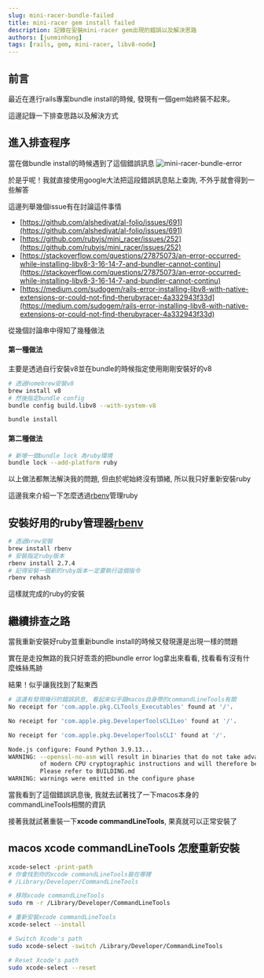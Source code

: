 ```yaml
---
slug: mini-racer-bundle-failed
title: mini-racer gem install failed
description: 記錄在安裝mini-racer gem出現的錯誤以及解決思路
authors: [junminhong]
tags: [rails, gem, mini-racer, libv8-node]
---
```

## 前言
最近在進行rails專案bundle install的時候, 發現有一個gem始終裝不起來。

這邊記錄一下排查思路以及解決方式

## 進入排查程序
當在做bundle install的時候遇到了這個錯誤訊息
![mini-racer-bundle-error](/blog-image/mini-racer-bundle-error.png)

於是乎呢！我就直接使用google大法把這段錯誤訊息貼上查詢, 不外乎就會得到一些解答

這邊列舉幾個issue有在討論這件事情

- [https://github.com/alshedivat/al-folio/issues/691](https://github.com/alshedivat/al-folio/issues/691)
- [https://github.com/rubyjs/mini_racer/issues/252](https://github.com/rubyjs/mini_racer/issues/252)
- [https://stackoverflow.com/questions/27875073/an-error-occurred-while-installing-libv8-3-16-14-7-and-bundler-cannot-continu](https://stackoverflow.com/questions/27875073/an-error-occurred-while-installing-libv8-3-16-14-7-and-bundler-cannot-continu)
- [https://medium.com/sudogem/rails-error-installing-libv8-with-native-extensions-or-could-not-find-therubyracer-4a332943f33d](https://medium.com/sudogem/rails-error-installing-libv8-with-native-extensions-or-could-not-find-therubyracer-4a332943f33d)

從幾個討論串中得知了幾種做法

#### 第一種做法
主要是透過自行安裝v8並在bundle的時候指定使用剛剛安裝好的v8
```bash 
# 透過homebrew安裝v8
brew install v8
# 然後指定bundle config
bundle config build.libv8 --with-system-v8

bundle install
```

#### 第二種做法
```bash
# 新增一個bundle lock 為ruby環境
bundle lock --add-platform ruby
```

以上做法都無法解決我的問題, 但由於呢始終沒有頭緒, 所以我只好重新安裝ruby

這邊我來介紹一下怎麼透過[rbenv](https://github.com/rbenv/rbenv)管理ruby

## 安裝好用的ruby管理器[rbenv](https://github.com/rbenv/rbenv)
```bash
# 透過brew安裝
brew install rbenv
# 安裝指定ruby版本
rbenv install 2.7.4
# 記得安裝一個新的ruby版本一定要執行這個指令
rbenv rehash
```
這樣就完成的ruby的安裝

## 繼續排查之路
當我重新安裝好ruby並重新bundle install的時候又發現還是出現一樣的問題

實在是走投無路的我只好乖乖的把bundle error log拿出來看看, 找看看有沒有什麼蛛絲馬跡

結果！似乎讓我找到了點東西
```bash
# 這邊有發現幾行的錯誤訊息, 看起來似乎跟macos自身帶的commandLineTools有關
No receipt for 'com.apple.pkg.CLTools_Executables' found at '/'.

No receipt for 'com.apple.pkg.DeveloperToolsCLILeo' found at '/'.

No receipt for 'com.apple.pkg.DeveloperToolsCLI' found at '/'.

Node.js configure: Found Python 3.9.13...
WARNING: --openssl-no-asm will result in binaries that do not take advantage
         of modern CPU cryptographic instructions and will therefore be slower.
         Please refer to BUILDING.md
WARNING: warnings were emitted in the configure phase
```
當我看到了這個錯誤訊息後, 我就去試著找了一下macos本身的commandLineTools相關的資訊

接著我就試著重裝一下**xcode commandLineTools**, 果真就可以正常安裝了

## macos xcode commandLineTools 怎麼重新安裝
```bash
xcode-select -print-path
# 你會找到你的xcode commandLineTools裝在哪裡
# /Library/Developer/CommandLineTools

# 移除xcode commandLineTools
sudo rm -r /Library/Developer/CommandLineTools

# 重新安裝xcode commandLineTools
xcode-select --install

# Switch Xcode's path
sudo xcode-select -switch /Library/Developer/CommandLineTools

# Reset Xcode's path
sudo xcode-select --reset
```
